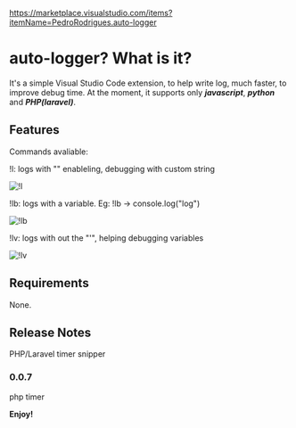 https://marketplace.visualstudio.com/items?itemName=PedroRodrigues.auto-logger

# auto-logger? What is it?

It's a simple Visual Studio Code extension, to help write log, much faster, to improve debug time.
At the moment, it supports only ***javascript***, ***python*** and ***PHP(laravel)***.

## Features

Commands avaliable:

!l: logs with "" enableling, debugging with custom string


![!l](https://user-images.githubusercontent.com/61146730/190873585-b47b1d68-65a6-44fe-b7ba-98b190051db6.gif)



!lb: logs with a variable. Eg: !lb -> console.log("log")


![!lb](https://user-images.githubusercontent.com/61146730/190873604-87259f5c-c1ba-473a-9564-b5d6b34be072.gif)


!lv: logs with out the "'", helping debugging variables


![!lv](https://user-images.githubusercontent.com/61146730/190873744-fca610f0-4598-4aa7-8416-3e33244e56f8.gif)


## Requirements
None.


## Release Notes

PHP/Laravel timer snipper

### 0.0.7

php timer


**Enjoy!**
